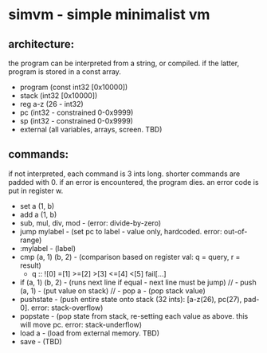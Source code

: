 simvm - simple minimalist vm
============================

architecture:
-------------
the program can be interpreted from a string, or compiled. if the latter, program is stored in a const array.
- program (const int32 [0x10000])
- stack (int32 [0x10000])
- reg a-z (26 - int32)
- pc (int32 - constrained 0-0x9999)
- sp (int32 - constrained 0-0x9999)
- external (all variables, arrays, screen. TBD)

commands:
---------
if not interpreted, each command is 3 ints long. shorter commands are padded with 0.
if an error is encountered, the program dies. an error code is put in register w.
- set a (1, b)
- add a (1, b)
- sub, mul, div, mod - (error: divide-by-zero)
- jump mylabel - (set pc to label - value only, hardcoded. error: out-of-range)
- :mylabel - (label)
- cmp (a, 1) (b, 2) - (comparison based on register val: q = query, r = result)
	- q :: ![0] =[1] >=[2] >[3] <=[4] <[5] fail[...]
- if (a, 1) (b, 2) - (runs next line if equal - next line must be jump)
// - push (a, 1) - (put value on stack)
// - pop a - (pop stack value)
- pushstate - (push entire state onto stack (32 ints): [a-z(26), pc(27), pad-0]. error: stack-overflow)
- popstate  - (pop state from stack, re-setting each value as above. this will move pc. error: stack-underflow)
- load a - (load from external memory. TBD)
- save - (TBD)
